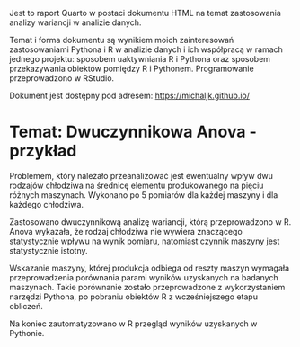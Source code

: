 Jest to raport Quarto w postaci dokumentu HTML na temat zastosowania analizy wariancji w  analizie danych.  

 

Temat i forma dokumentu są wynikiem moich zainteresowań zastosowaniami Pythona i R w analizie danych i ich współpracą w ramach jednego projektu: sposobem uaktywniania R i Pythona oraz sposobem przekazywania obiektów pomiędzy R i Pythonem. Programowanie przeprowadzono w RStudio. 

 

Dokument jest dostępny pod adresem: https://michaljk.github.io/ 

 

# Temat: Dwuczynnikowa Anova - przykład 

Problemem, który należało przeanalizować jest ewentualny wpływ dwu rodzajów chłodziwa na średnicę elementu produkowanego na pięciu różnych maszynach. Wykonano po 5 pomiarów dla każdej maszyny i dla każdego chłodziwa. 

 

Zastosowano dwuczynnikową analizę wariancji, którą przeprowadzono w R. Anova wykazała, że rodzaj chłodziwa nie wywiera znaczącego statystycznie wpływu na wynik pomiaru, natomiast czynnik maszyny jest statystycznie istotny. 

 

Wskazanie maszyny, której produkcja odbiega od reszty maszyn wymagała przeprowadzenia porównania parami wyników uzyskanych na badanych maszynach. Takie porównanie zostało przeprowadzone z wykorzystaniem narzędzi Pythona, po pobraniu obiektów R z wcześniejszego etapu obliczeń.  

 

Na koniec zautomatyzowano w R przegląd wyników uzyskanych w Pythonie. 

 

 

 

 

 

 

 

 

 

 

 

 
